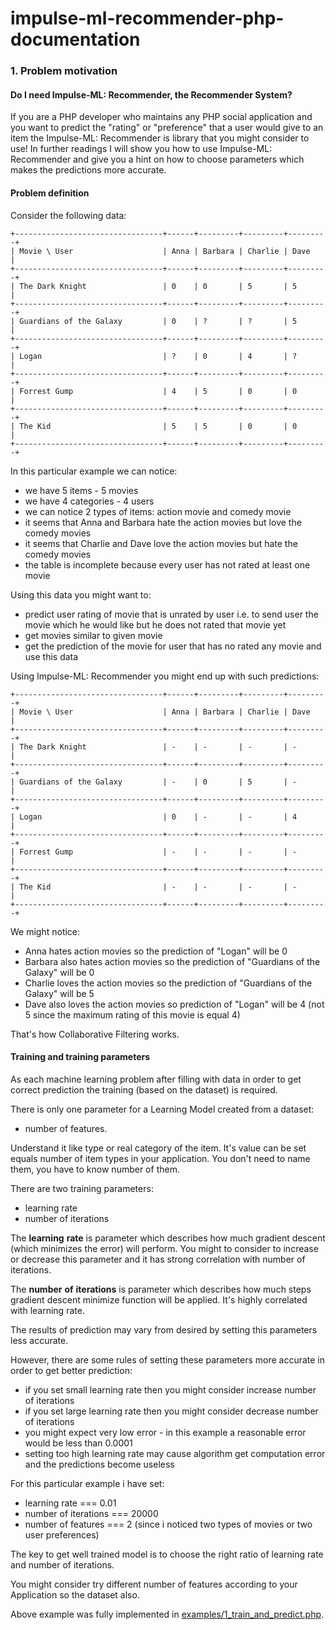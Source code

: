 # impulse-ml-recommender-php-documentation

### 1. Problem motivation

#### Do I need Impulse-ML: Recommender, the Recommender System? 
If you are a PHP developer who maintains any PHP social application and you
want to predict the "rating" or "preference" that a user would give to an item
the Impulse-ML: Recommender is library that you might consider to use!
In further readings I will show you how to use Impulse-ML: Recommender
and give you a hint on how to choose parameters which makes the predictions
more accurate.

#### Problem definition

Consider the following data:

```
+---------------------------------+------+---------+---------+---------+
| Movie \ User                    | Anna | Barbara | Charlie | Dave    |
+---------------------------------+------+---------+---------+---------+
| The Dark Knight                 | 0    | 0       | 5       | 5       |
+---------------------------------+------+---------+---------+---------+
| Guardians of the Galaxy         | 0    | ?       | ?       | 5       |
+---------------------------------+------+---------+---------+---------+
| Logan                           | ?    | 0       | 4       | ?       |
+---------------------------------+------+---------+---------+---------+
| Forrest Gump                    | 4    | 5       | 0       | 0       |
+---------------------------------+------+---------+---------+---------+
| The Kid                         | 5    | 5       | 0       | 0       |
+---------------------------------+------+---------+---------+---------+
```

In this particular example we can notice:
 - we have 5 items - 5 movies
 - we have 4 categories - 4 users
 - we can notice 2 types of items: action movie and comedy movie
 - it seems that Anna and Barbara hate the action movies but love the comedy
 movies
 - it seems that Charlie and Dave love the action movies but hate the 
 comedy movies
 - the table is incomplete because every user has not rated at least one movie
 
Using this data you might want to:
 - predict user rating of movie that is unrated by user i.e. to send user
 the movie which he would like but he does not rated that movie yet
 - get movies similar to given movie
 - get the prediction of the movie for user that has no rated any movie and use this data
 
Using Impulse-ML: Recommender you might end up with such predictions:

```
+---------------------------------+------+---------+---------+---------+
| Movie \ User                    | Anna | Barbara | Charlie | Dave    |
+---------------------------------+------+---------+---------+---------+
| The Dark Knight                 | -    | -       | -       | -       |
+---------------------------------+------+---------+---------+---------+
| Guardians of the Galaxy         | -    | 0       | 5       | -       |
+---------------------------------+------+---------+---------+---------+
| Logan                           | 0    | -       | -       | 4       |
+---------------------------------+------+---------+---------+---------+
| Forrest Gump                    | -    | -       | -       | -       |
+---------------------------------+------+---------+---------+---------+
| The Kid                         | -    | -       | -       | -       |
+---------------------------------+------+---------+---------+---------+
```

We might notice:
 - Anna hates action movies so the prediction of "Logan" will be 0
 - Barbara also hates action movies so the prediction of "Guardians of the Galaxy" will be 0
 - Charlie loves the action movies so the prediction of "Guardians of the Galaxy" will be 5
 - Dave also loves the action movies so prediction of "Logan" will be 4 
 (not 5 since the maximum rating of this movie is equal 4)

That's how Collaborative Filtering works.

#### Training and training parameters

As each machine learning problem after filling with data in order to get correct prediction the training
(based on the dataset) is required.

There is only one parameter for a Learning Model created from a dataset:
- number of features.

Understand 
it like
type or real category of the item. It's value can be set equals number of item types in your 
application. You don't need to name them, you have to know number of them.

There are two training parameters:
- learning rate 
- number of iterations

The **learning** **rate** is parameter which describes how much gradient descent
(which minimizes the error) will perform. You might to consider to increase or decrease 
this parameter and it has strong
correlation with number of iterations.

The **number** **of** **iterations** is parameter which describes how much steps gradient descent minimize function
will be applied. It's highly correlated with learning rate.

The results of prediction may vary from desired by setting this parameters less accurate.

However, there are some rules of setting these parameters more accurate in order to get
better prediction:
 - if you set small learning rate then you might consider increase number of iterations
 - if you set large learning rate then you might consider decrease number of iterations
 - you might expect very low error - in this example a reasonable error would be less than 0.0001
 - setting too high learning rate may cause algorithm get computation error and the predictions become 
 useless
 
For this particular example i have set:
 - learning rate === 0.01
 - number of iterations === 20000
 - number of features === 2 (since i noticed two types of movies or two user preferences)
 
The key to get well trained model is to choose the right ratio of learning rate and number of iterations.
 
You might consider try different number of features according to your Application so the dataset also.

Above example was fully implemented in [examples/1_train_and_predict.php](../examples/1_train_and_predict.php).
